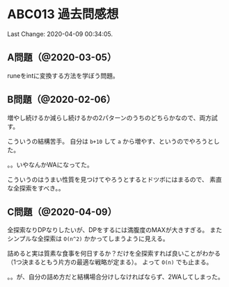 # ABC013 過去問感想

Last Change: 2020-04-09 00:34:05.

## A問題（@2020-03-05）

runeをintに変換する方法を学ぼう問題。

## B問題（@2020-02-06）

増やし続けるか減らし続けるかの2パターンのうちのどちらかなので、両方試す。

こういうの結構苦手。
自分は `b+10` して `a` から増やす、というのでやろうとした。

。。いやなんかWAになってた。

こういうのはうまい性質を見つけてやろうとするとドツボにはまるので、
素直な全探索をすべき。。

## C問題（@2020-04-09）

全探索なりDPなりしたいが、DPをするには満腹度のMAXが大きすぎる。
またシンプルな全探索は `O(n^2)` かかってしまうように見える。

詰めると実は質素な食事を何日するか？だけを全探索すれば良いことがわかる（1つ決まるともう片方の最適な戦略が定まる）。
よって `O(n)` でも止まる。

。。が、自分の詰め方だと結構場合分けしなければならず、2WAしてしまった。

